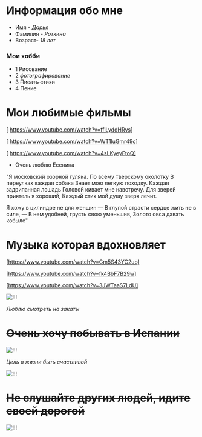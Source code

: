 # Информация обо мне 
* Имя - _Дарья_ 
* Фамилия - _Роткина_
* Возраст- _18 лет_
 ### Мои хобби
 * 1 Рисование 
 * 2  _фотографирование_
 * 3 ~~Писать стихи~~
 * 4 Пение 
 # Мои любимые фильмы
 [ https://www.youtube.com/watch?v=ffiLyddHRvs]
 
 [ https://www.youtube.com/watch?v=WT1luGmr49c]
 
 [ https://www.youtube.com/watch?v=4sLKyeyFtoQ]
 
 * Очень люблю Есенина 
 
 "Я московский озорной гуляка.
По всему тверскому околотку
В переулках каждая собака
Знает мою легкую походку.
Каждая задрипанная лошадь
Головой кивает мне навстречу.
Для зверей приятель я хороший,
Каждый стих мой душу зверя лечит.

Я хожу в цилиндре не для женщин —
В глупой страсти сердце жить не в силе, —
В нем удобней, грусть свою уменьшив,
Золото овса давать кобыле"

# Музыка которая вдохновляет

[https://www.youtube.com/watch?v=Gm5S43YC2uo]

[https://www.youtube.com/watch?v=fk4BbF7B29w]

[https://www.youtube.com/watch?v=3JWTaaS7LdU]

  ![!!!](https://78.media.tumblr.com/1a0d9e0e7896e4cb130dd3f15ca3538f/tumblr_no291c9oVh1u8hvkto1_500.jpg)
  
*Люблю смотреть на закаты*

# <del> Очень хочу побывать в Испании 
 
   ![!!!](https://78.media.tumblr.com/18e145263289c9235a2896057496aa4a/tumblr_onl90osWHE1qkh326o1_500.jpg)
   
   *Цель в жизни быть счастливой*
   
   ![!!!](http://mirpozitiva.ru/uploads/posts/2017-03/1489049518_16.jpg) 
   
   # <del> Не слушайте других людей, идите своей дорогой 
 
 ![!!!](https://www.brainyquote.com/photos_tr/en/c/charlesrswindoll/388332/charlesrswindoll1.jpg)
 
